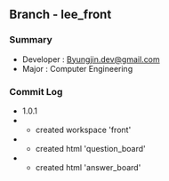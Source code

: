## Branch - lee_front

### Summary
 +  Developer : Byungjin.dev@gmail.com
 +  Major : Computer Engineering

### Commit Log
 + 1.0.1 
 +  + created workspace 'front'
 +  + created html 'question_board'
 +  + created html 'answer_board'